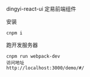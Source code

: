 dingyi-react-ui
定易前端组件

安装

```
cnpm i 
````

跑开发服务器

````
cnpm run webpack-dev
访问地址
http://localhost:3000/demo/#/
````


